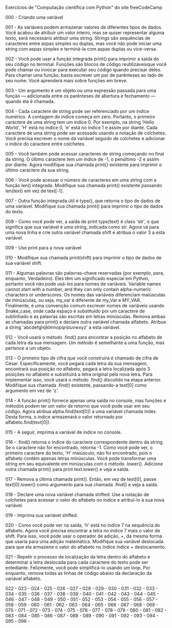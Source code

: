 Exercícios de "Computação científica com Python" do site freeCodeCamp



000 - Criando uma variável


001 - As variáveis ​​podem armazenar valores de diferentes tipos de dados. Você acabou de atribuir um valor inteiro, mas se quiser representar alguma texto, será necessário atribuir uma string. Strings são sequências de caracteres entre aspas simples ou duplas, mas você não pode iniciar uma string com aspas simples e terminá-la com aspas duplas ou vice-versa.


002 - Você pode usar a função integrada print() para imprimir a saída do seu código no terminal. Funções são blocos de código reutilizáveis ​​que você pode chamar ou invocar para executar seu código quando precisar deles. Para chamar uma função, basta escrever um par de parênteses ao lado de seu nome. Você aprenderá mais sobre funções em breve.


003 - Um argumento é um objeto ou uma expressão passada para uma função — adicionada entre os parênteses de abertura e fechamento — quando ela é chamada.


004 - Cada caractere de string pode ser referenciado por um índice numérico. A contagem do índice começa em zero. Portanto, o primeiro caractere de uma string tem um índice 0. Por exemplo, na string 'Hello World', 'H' está no índice 0, 'e' está no índice 1 e assim por diante. Cada caractere de uma string pode ser acessado usando a notação de colchetes. Você precisa escrever o nome da variável seguido de colchetes e adicionar o índice do caractere entre colchetes.


005 - Você também pode acessar caracteres de string começando no final da string. O último caractere tem um índice de -1, o penúltimo -2 e assim por diante. Agora modifique sua chamada print() existente para imprimir o último caractere da sua string.


006 - Você pode acessar o número de caracteres em uma string com a função len() integrada. Modifique sua chamada print() existente passando len(text) em vez de text[-1].


007 - Outra função integrada útil é type(), que retorna o tipo de dados de uma variável. Modifique sua chamada print() para imprimir o tipo de dados do texto.


008 - Como você pode ver, a saída de print type(text) é class 'str', o que significa que sua variável é uma string, indicada como str. Agora vá para uma nova linha e crie outra variável chamada shift e atribua o valor 3 a esta variável.
 

009 - Use print para a nova variável


010 - Modifique sua chamada print(shift) para imprimir o tipo de dados de sua variável shift.


011 - Algumas palavras são palavras-chave reservadas (por exemplo, para, enquanto, Verdadeiro). Eles têm um significado especial em Python, portanto você não pode usá-los para nomes de variáveis. Variable names cannot start with a number, and they can only contain alpha-numeric characters or underscores. Os nomes das variáveis ​​diferenciam maiúsculas de minúsculas, ou seja, my_var é diferente de my_Var e MY_VAR. Finalmente, é uma convenção comum escrever nomes de variáveis ​​usando Snake_case, onde cada espaço é substituído por um caractere de sublinhado e as palavras são escritas em letras minúsculas. Remova ambas as chamadas para print() e declare outra variável chamada alfabeto. Atribua a string 'abcdefghijklmnopqrstuvwxyz' a esta variável.


012 - Você usará o método .find() para encontrar a posição no alfabeto de cada letra da sua mensagem. Um método é semelhante a uma função, mas pertence a um objeto.


013 - O primeiro tipo de cifra que você construirá é chamado de cifra de César. Especificamente, você pegará cada letra da sua mensagem, encontrará sua posição no alfabeto, pegará a letra localizada após 3 posições no alfabeto e substituirá a letra original pela nova letra. Para implementar isso, você usará o método .find() discutido na etapa anterior. Modifique sua chamada .find() existente, passando-a text[0] como argumento em vez de 'z'.


014 - A função print() fornece apenas uma saída no console, mas funções e métodos podem ter um valor de retorno que você pode usar em seu código. Agora atribua alpha.find(text[0]) a uma variável chamada index. Desta forma, o índice armazenará o valor retornado por alfabeto.find(text[0]).


015 - A seguir, imprima a variável de índice no console.


016 - .find() retorna o índice do caractere correspondente dentro da string. Se o caractere não for encontrado, retorna -1. Como você pode ver, o primeiro caractere do texto, 'H' maiúsculo, não foi encontrado, pois o alfabeto contém apenas letras minúsculas. Você pode transformar uma string em seu equivalente em minúsculas com o método .lower(). Adicione outra chamada print() para print text.lower() e veja a saída.


017 - Remova a última chamada print(). Então, em vez de text[0], passe text[0].lower() como argumento para sua chamada .find() e veja a saída.


018 - Declare uma nova variável chamada shifted. Use a notação de colchetes para acessar o valor do alfabeto no índice e atribuí-lo à sua nova variável.


019 - Imprima sua variável shifted.


020 - Como você pode ver na saída, 'h' está no índice 7 na sequência do alfabeto. Agora você precisa encontrar a letra no índice 7 mais o valor de shift. Para isso, você pode usar o operador de adição, +, da mesma forma que usaria para uma adição matemática. Modifique sua variável deslocada para que ela armazene o valor do alfabeto no índice índice + deslocamento.


021 - Repetir o processo de localização da letra dentro do alfabeto e determinar a letra deslocada para cada caractere do texto pode ser entediante. Felizmente, você pode simplificá-lo usando um loop. Por enquanto, remova todas as linhas de código abaixo da declaração da variável alfabeto.



022 - 
023 - 
024 - 
025 - 
026 - 
027 - 
028 - 
029 - 
030 - 
031 - 
032 - 
033 - 
034 - 
035 - 
036 -
037 -
038 -
039 -
040 - 
041 -
042 -
043 - 
044 -
045 -
046 -
047 -
048 -
049 -
050 -
051 -
052 -
053 -
054 -
055 -
056 -
057 -
058 -
059 -
060 -
061 -
062 -
063 -
064 -
065 -
066 -
067 -
068 -
069 -
070 -
071 -
072 -
073 -
074 -
075 -
076 -
077 -
078 -
079 -
080 -
081 -
082 -
083 -
084 -
085 -
086 -
087 -
088 -
089 -
090 -
091 -
092 -
093 -
094 -
095 -
096 -
